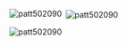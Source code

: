 <p><img align="left" src="https://github-readme-stats.vercel.app/api/top-langs?username=patt502090&show_icons=true&locale=en&layout=compact" alt="patt502090" /></p>
<p>&nbsp;<img align="center" src="https://github-readme-stats.vercel.app/api?username=patt502090&show_icons=true&locale=en" alt="patt502090" /></p>
<p><img align="center" src="https://github-readme-streak-stats.herokuapp.com/?user=patt502090&" alt="patt502090" /></p>

